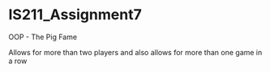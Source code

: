 # IS211_Assignment7

OOP - The Pig Fame

Allows for more than two players and also allows for more than one game in a row
